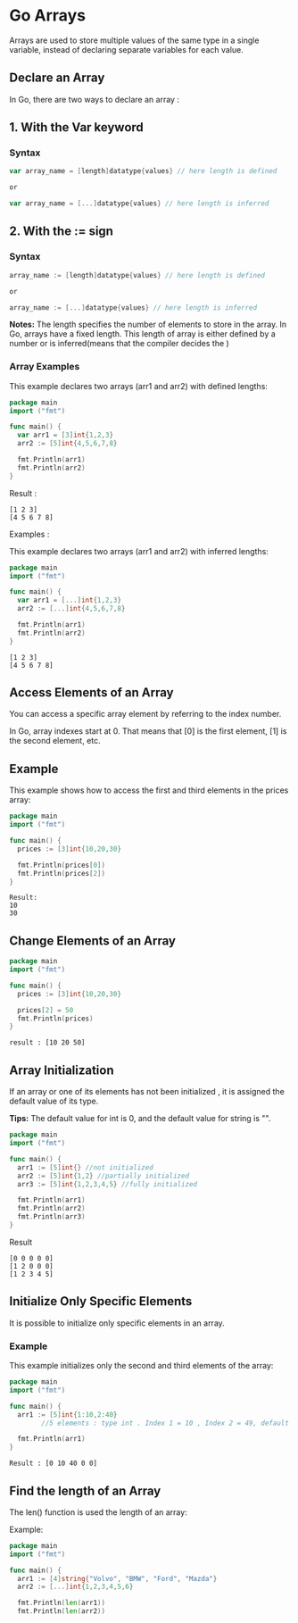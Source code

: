 # Go Arrays

Arrays are used to store multiple values of the same type in a single variable, instead of declaring separate variables for each value.

## Declare an Array

In Go, there are two ways to declare an array :

## 1. With the Var keyword

### Syntax

```go
var array_name = [length]datatype{values} // here length is defined

or

var array_name = [...]datatype{values} // here length is inferred
```

## 2. With the := sign

### Syntax

```go
array_name := [length]datatype{values} // here length is defined

or

array_name := [...]datatype{values} // here length is inferred
```

**Notes:** The length specifies the number of elements to store in the array. In Go, arrays have a fixed length. This length of array is either defined by a number or is inferred(means that the compiler decides the )

### Array Examples

This example declares two arrays (arr1 and arr2) with defined lengths:

```go
package main
import ("fmt")

func main() {
  var arr1 = [3]int{1,2,3}
  arr2 := [5]int{4,5,6,7,8}

  fmt.Println(arr1)
  fmt.Println(arr2)
}
```

Result :

    [1 2 3]
    [4 5 6 7 8]

Examples :

This example declares two arrays (arr1 and arr2) with inferred lengths:

```go
package main
import ("fmt")

func main() {
  var arr1 = [...]int{1,2,3}
  arr2 := [...]int{4,5,6,7,8}

  fmt.Println(arr1)
  fmt.Println(arr2)
}
```

    [1 2 3]
    [4 5 6 7 8]

## Access Elements of an Array

You can access a specific array element by referring to the index number.

In Go, array indexes start at 0. That means that [0] is the first element, [1] is the second element, etc.

## Example

This example shows how to access the first and third elements in the prices array:

```go
package main
import ("fmt")

func main() {
  prices := [3]int{10,20,30}

  fmt.Println(prices[0])
  fmt.Println(prices[2])
}
```

    Result:
    10
    30

## Change Elements of an Array

```go
package main
import ("fmt")

func main() {
  prices := [3]int{10,20,30}

  prices[2] = 50
  fmt.Println(prices)
}

```

    result : [10 20 50]

## Array Initialization

If an array or one of its elements has not been initialized , it is assigned the default value of its type.

**Tips:** The default value for int is 0, and the default value for string is "".

```go
package main
import ("fmt")

func main() {
  arr1 := [5]int{} //not initialized
  arr2 := [5]int{1,2} //partially initialized
  arr3 := [5]int{1,2,3,4,5} //fully initialized

  fmt.Println(arr1)
  fmt.Println(arr2)
  fmt.Println(arr3)
}
```

Result

    [0 0 0 0 0]
    [1 2 0 0 0]
    [1 2 3 4 5]

## Initialize Only Specific Elements

It is possible to initialize only specific elements in an array.

### Example

This example initializes only the second and third elements of the array:

```go
package main
import ("fmt")

func main() {
  arr1 := [5]int{1:10,2:40}
        //5 elements : type int . Index 1 = 10 , Index 2 = 49, default value 0

  fmt.Println(arr1)
}
```

    Result : [0 10 40 0 0]

## Find the length of an Array

The len() function is used the length of an array:

Example:

```go
package main
import ("fmt")

func main() {
  arr1 := [4]string{"Volvo", "BMW", "Ford", "Mazda"}
  arr2 := [...]int{1,2,3,4,5,6}

  fmt.Println(len(arr1))
  fmt.Println(len(arr2))
```
